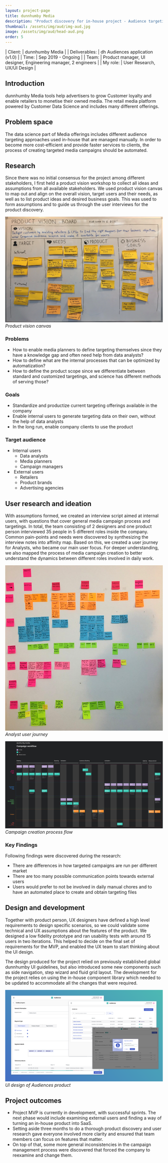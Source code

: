 ```yaml
---
layout: project-page
title: dunnhumby Media
description: "Product discovery for in-house project - Audience targeting"
thumbnail: /assets/img/aud/img-aud.jpg
image: /assets/img/aud/head-aud.png
order: 5
---
```


| Client:		| dunnhumby Media |
| Deliverables:	| dh Audiences application (v1.0) |
| Time:		    | Sep 2019 - Ongoing |
| Team:		    | Product manager, UI designer, Engineering manager, 2 engineers |
| My role:		| User Research, UX/UI Design |

## Introduction 

dunnhumby Media tools help advertisers to grow Customer loyalty and enable retailers to monetise their owned media.
The retail media platform powered by Customer Data Science and includes many different offerings.

## Problem space

The data science part of Media offerings includes different audience targeting approaches used in-house that are managed manually. 
In order to become more cost-efficient and provide faster services to clients, the process of creating targeted media campaigns should be automated.

## Research

Since there was no initial consensus for the project among different stakeholders, I first held a product vision workshop to collect all ideas and assumptions from all available stakeholders.
We used product vision canvas to map out and align on the overall vision, target users and their needs, as well as to list product ideas and desired business goals.
This was used to form assumptions and to guide us through the user interviews for the product discovery.

![Product vision canvas](/assets/img/aud/aud-pv.jpeg)
*Product vision canvas*

### Problems

- How to enable media planners to define targeting themselves since they have a knowledge gap and often need help from data analysts?
- How to define what are the internal processes that can be optimized by automatization?
- How to define the product scope since we differentiate between standard and customized targetings, and science has different methods of serving those?

### Goals

- Standardize and productize current targeting offerings available in the company
- Enable internal users to generate targeting data on their own, without the help of data analysts
- In the long run, enable company clients to use the product

### Target audience

- Internal users
    - Data analysts
    - Media planners
    - Campaign managers
-  External users
    - Retailers
    - Product brands
    - Advertising agencies

## User research and ideation

With assumptions formed, we created an interview script aimed at internal users, with questions that cover general media campaign process and targetings.
In total, the team consisting of 2 designers and one product person interviewed 35 people in 5 different roles inside the company.
Common pain-points and needs were discovered by synthesizing the interview notes into affinity map. Based on this, we created a user journey for Analysts, who became our main user focus.
For deeper understanding, we also mapped the process of media campaign creation to better understand the dynamics between different roles involved in daily work.

![User journey](/assets/img/aud/aud-uj.jpeg)
*Analyst user journey*

![User journey](/assets/img/aud/aud-ccpf.jpg)
*Campaign creation process flow*

### Key Findings

Following findings were discovered during the research:

- There are differences in how targeted campaigns are run per different market
- There are too many possible communication points towards external users
- Users would prefer to not be involved in daily manual chores and to have an automated place to create and obtain targeting files

## Design and development

Together with product person, UX designers have defined a high level requirements to design specific scenarios, so we could validate some technical and UX assumptions about the features of the product.
We designed a low fidelity prototype and ran usability tests with around 15 users in two iterations. 
This helped to decide on the final set of requirements for the MVP, and enabled the UX team to start thinking about the UI design.

The design produced for the project relied on previously established global dunnhumby UI guidelines, but also introduced some new components such as side navigation, step wizard and fluid grid layout.
The development for the project relies on using the in-house component library which needed to be updated to accommodate all the changes that were required.

![UI design](/assets/img/aud/aud-ui.png)
*UI design of Audiences product*

## Project outcomes

- Project MVP is currently in development, with successful sprints. The next phase would include examining external users and finding a way of turning an in-house product into SaaS.
- Setting aside three months to do a thorough product discovery and user research gave everyone involved more clarity and ensured that team members can focus on features that matter.
- On top of that, some more general inconsistencies in the campaign management process were discovered that forced the company to reexamine and change them.
